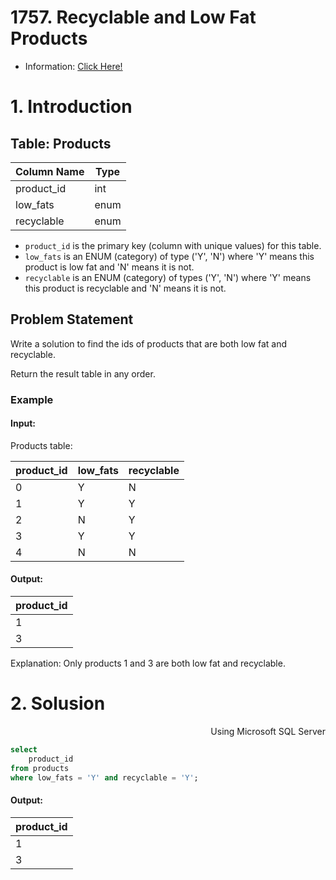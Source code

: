 # 1757. Recyclable and Low Fat Products

- Information: [Click Here!](https://leetcode.com/problems/recyclable-and-low-fat-products/description/?envType=study-plan-v2&envId=top-sql-50)

# 1. Introduction 

## Table: Products

| Column Name | Type  |
|-------------|-------|
| product_id  | int   |
| low_fats    | enum  |
| recyclable  | enum  |

- `product_id` is the primary key (column with unique values) for this table.
- `low_fats` is an ENUM (category) of type ('Y', 'N') where 'Y' means this product is low fat and 'N' means it is not.
- `recyclable` is an ENUM (category) of types ('Y', 'N') where 'Y' means this product is recyclable and 'N' means it is not.

## Problem Statement

Write a solution to find the ids of products that are both low fat and recyclable.

Return the result table in any order.

### Example

#### Input:
Products table:

| product_id  | low_fats | recyclable |
|-------------|----------|------------|
| 0           | Y        | N          |
| 1           | Y        | Y          |
| 2           | N        | Y          |
| 3           | Y        | Y          |
| 4           | N        | N          |

#### Output:

| product_id  |
|-------------|
| 1           |
| 3           |

Explanation: Only products 1 and 3 are both low fat and recyclable.

# 2. Solusion

<p align="right"> Using Microsoft SQL Server </p>

```sql
select
    product_id
from products
where low_fats = 'Y' and recyclable = 'Y';
```
#### Output:

| product_id  |
|-------------|
| 1           |
| 3           |